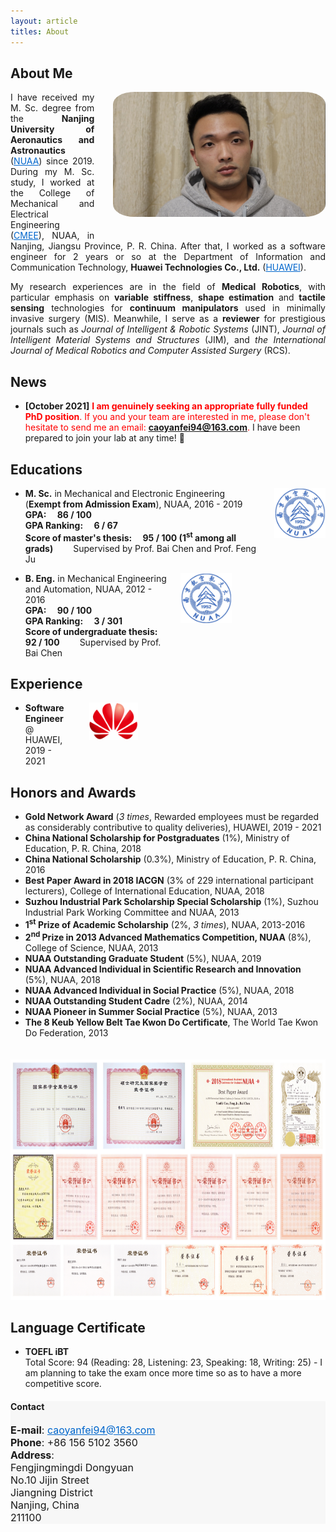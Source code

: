 ```yaml
---
layout: article
titles: About
---
```

## About Me
<img class="shadow" src="/assets/about/CYF.png" height="200" width="auto" style="border-radius:10%; float: right; margin-left: 30px; margin-bottom: 30px" />

<p style ="text-align:justify;">I have received my M. Sc. degree from the <b>Nanjing University of Aeronautics and Astronautics</b> (<a href="https://www.nuaa.edu.cn/479/list.htm" style="color:#0066CC" target="_blank" rel="noopener noreferrer">NUAA</a>) since 2019. During my M. Sc. study, I worked at the College of Mechanical and Electrical Engineering (<a href="http://cmee.nuaa.edu.cn/eng/13604/list.htm" style="color:#0066CC" target="_blank" rel="noopener noreferrer">CMEE</a>), NUAA, in Nanjing, Jiangsu Province, P. R. China. After that, I worked as a software engineer for 2 years or so at the Department of Information and Communication Technology, <B>Huawei Technologies Co., Ltd.</b> (<a href="https://www.huawei.com/en/corporate-information" style="color:#0066CC" target="_blank" rel="noopener noreferrer">HUAWEI</a>).</p>

<p style ="text-align:justify;">My research experiences are in the field of <b>Medical Robotics</b>, with particular emphasis on <b>variable stiffness</b>, <b>shape estimation</b> and <b>tactile sensing</b> technologies for <b>continuum manipulators</b> used in minimally invasive surgery (MIS). Meanwhile, I serve as a <b>reviewer</b> for prestigious journals such as <i>Journal of Intelligent & Robotic Systems</i> (JINT), <i>Journal of Intelligent Material Systems and Structures</i> (JIM), and <i>the International Journal of Medical Robotics and Computer Assisted Surgery</i> (RCS).</p>

## News
- **[October 2021]** <font color='red'><b>I am genuinely seeking an appropriate fully funded PhD position</b>. If you and your team are interested in me, please don't hesitate to send me an email: <b><a href="mailto:caoyanfei94@163.com" style="color:#0066CC">caoyanfei94@163.com</a></b>.</font> I have been prepared to join your lab at any time! 🌝 

## Educations
<img src="/assets/about/NUAA_logo.png" height="80" width="auto" style="float: right; margin-left: 20px; margin-bottom: 30px" />

- **M. Sc.** in Mechanical and Electronic Engineering (**Exempt from Admission Exam**), NUAA, 2016 - 2019<br/>
**GPA:&emsp; 86 / 100**<br/>
**GPA Ranking:&emsp; 6 / 67**<br/>
**Score of master's thesis:&emsp; 95 / 100 (1<sup>st</sup> among all grads)** &emsp;&emsp;Supervised by Prof. Bai Chen and Prof. Feng Ju

<img src="/assets/about/NUAA_logo.png" height="80" width="auto" style="float: right; margin-left: 20px; margin-right: 150px; margin-bottom: 30px" />

- **B. Eng.** in Mechanical Engineering and Automation, NUAA, 2012 - 2016<br/>
**GPA:&emsp; 90 / 100**<br/>
**GPA Ranking:&emsp; 3 / 301**<br/>
**Score of undergraduate thesis:&emsp; 92 / 100** &emsp;&emsp;Supervised by Prof. Bai Chen

## Experience
<img src="/assets/about/HUAWEI_logo.png" height="60" width="auto" style="float: right; margin-left: 30px; margin-right: 300px; margin-bottom: 30px" />

- **Software Engineer** @ HUAWEI, 2019 - 2021

## Honors and Awards
- **Gold Network Award** (*3 times*, Rewarded employees must be regarded as considerably contributive to quality deliveries), HUAWEI, 2019 - 2021
- **China National Scholarship for Postgraduates** (1%), Ministry of Education, P. R. China, 2018
- **China National Scholarship** (0.3%), Ministry of Education, P. R. China, 2016
- **Best Paper Award in 2018 IACGN** (3% of 229 international participant lecturers), College of International Education, NUAA, 2018
- **Suzhou Industrial Park Scholarship Special Scholarship** (1%), Suzhou Industrial Park Working Committee and NUAA, 2013
- **1<sup>st</sup> Prize of Academic Scholarship** (2%, *3 times*), NUAA, 2013-2016
- **2<sup>nd</sup> Prize in 2013 Advanced Mathematics Competition, NUAA** (8%), College of Science, NUAA, 2013
- **NUAA Outstanding Graduate Student** (5%), NUAA, 2019
- **NUAA Advanced Individual in Scientific Research and Innovation** (5%), NUAA, 2018
- **NUAA Advanced Individual in Social Practice** (5%), NUAA, 2018
- **NUAA Outstanding Student Cadre** (2%), NUAA, 2014
- **NUAA Pioneer in Summer Social Practice** (5%), NUAA, 2013
- **The 8 Keub Yellow Belt Tae Kwon Do Certificate**, The World Tae Kwon Do Federation, 2013
<img src="/assets/about/honors and awards.png" height="385" width="auto" style="margin-top: 20px" />

## Language Certificate
- **TOEFL iBT**<br/>
Total Score: 94 (Reading: 28, Listening: 23, Speaking: 18, Writing: 25) - I am planning to take the exam once more time so as to have a more competitive score.

<div class="hero" style="background-color:#f7f7f7; ">
  <div class="hero__content">
    <h4>Contact</h4>
    <p style="font-size: medium;">
      <b>E-mail</b>: <a href="mailto:caoyanfei94@163.com" style="color:#0066CC">caoyanfei94@163.com</a><br>
      <b>Phone</b>: +86 156 5102 3560<br>
      <b>Address</b>:<br>
      Fengjingmingdi Dongyuan<br>
      No.10 Jijin Street<br>
      Jiangning District<br>
      Nanjing, China<br>
      211100
    </p>
  </div>
</div>
